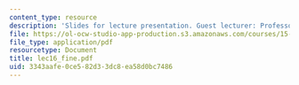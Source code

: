 ```yaml
---
content_type: resource
description: 'Slides for lecture presentation. Guest lecturer: Professor Charles Fine.'
file: https://ol-ocw-studio-app-production.s3.amazonaws.com/courses/15-760b-introduction-to-operations-management-spring-2004/3343aafe0ce582d33dc8ea58d0bc7486_lec16_fine.pdf
file_type: application/pdf
resourcetype: Document
title: lec16_fine.pdf
uid: 3343aafe-0ce5-82d3-3dc8-ea58d0bc7486
---
```

